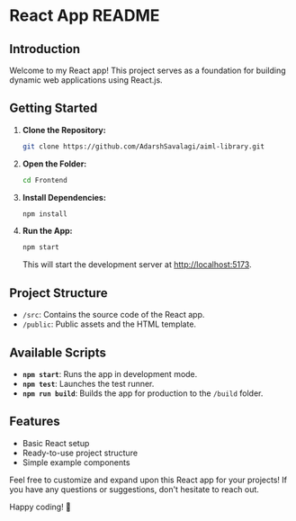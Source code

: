 # React App README

## Introduction

Welcome to my React app! This project serves as a foundation for building dynamic web applications using React.js.

## Getting Started

1. **Clone the Repository:**
   ```bash
   git clone https://github.com/AdarshSavalagi/aiml-library.git
   ```
2. **Open the Folder:**
   ```bash
   cd Frontend
   ```
2. **Install Dependencies:**
   ```bash
   npm install
   ```

3. **Run the App:**
   ```bash
   npm start
   ```

   This will start the development server at [http://localhost:5173](http://localhost:5173).

## Project Structure

- `/src`: Contains the source code of the React app.
- `/public`: Public assets and the HTML template.

## Available Scripts

- **`npm start`**: Runs the app in development mode.
- **`npm test`**: Launches the test runner.
- **`npm run build`**: Builds the app for production to the `/build` folder.

## Features

- Basic React setup
- Ready-to-use project structure
- Simple example components

Feel free to customize and expand upon this React app for your projects! If you have any questions or suggestions, don't hesitate to reach out.

Happy coding! 🚀
